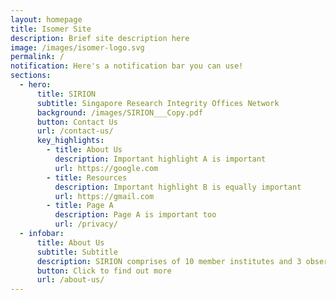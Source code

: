 ```yaml
---
layout: homepage
title: Isomer Site
description: Brief site description here
image: /images/isomer-logo.svg
permalink: /
notification: Here's a notification bar you can use!
sections:
  - hero:
      title: SIRION
      subtitle: Singapore Research Integrity Offices Network
      background: /images/SIRION___Copy.pdf
      button: Contact Us
      url: /contact-us/
      key_highlights:
        - title: About Us
          description: Important highlight A is important
          url: https://google.com
        - title: Resources
          description: Important highlight B is equally important
          url: https://gmail.com
        - title: Page A
          description: Page A is important too
          url: /privacy/
  - infobar:
      title: About Us
      subtitle: Subtitle
      description: SIRION comprises of 10 member institutes and 3 observer institutes
      button: Click to find out more
      url: /about-us/
---
```

